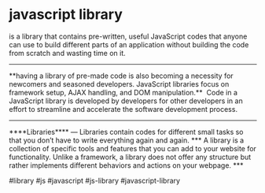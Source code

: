 # javascript library

is a library that contains pre-written, useful JavaScript codes that anyone can use to build different parts of an application without building the code from scratch and wasting time on it.
<hr>
**having a library of pre-made code is also becoming a necessity for newcomers and seasoned developers. JavaScript libraries focus on framework setup, AJAX handling, and DOM manipulation.**  Code in a JavaScript library is developed by developers for other developers in an effort to streamline and accelerate the software development process.
<hr>
****Libraries**** — Libraries contain codes for different small tasks so that you don’t have to write everything again and again.
***
A library is a collection of specific tools and features that you can add to your website for functionality. Unlike a framework, a library does not offer any structure but rather implements different behaviors and actions on your webpage.
***


#library 
#js #javascript #js-library #javascript-library
